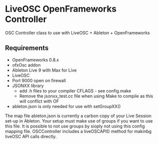 LiveOSC OpenFrameworks Controller
=================================

OSC Controller class to use with LiveOSC + Ableton + OpenFrameworks

Requirements
------------

* OpenFrameworks 0.8.x
* ofxOsc addon
* Ableton Live 9 with Max for Live
* LiveOSC
* Port 9000 open on firewall
* JSONXX library 
	* add .h files to your compiler CFLAGS - see config.make
	* Remove the jsonxx_test.cc file when using Make to compile as this will conflict with OF
* ableton.json is only needed for use with setGroupXX()

The map file ableton.json is currently a carbon copy of your Live Session set-up in Ableton. Your setup must make use of groups if you want to use this file. It is possible to not use groups by sioply not using this config mapping file. OSCController includes a liveOSCAPI() method for makinbg liveOSC API calls directly.